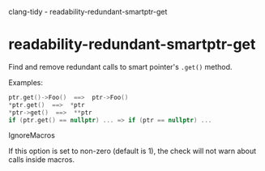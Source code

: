 clang-tidy - readability-redundant-smartptr-get

</div>

# readability-redundant-smartptr-get

Find and remove redundant calls to smart pointer's `.get()` method.

Examples:

``` c++
ptr.get()->Foo()  ==>  ptr->Foo()
*ptr.get()  ==>  *ptr
*ptr->get()  ==>  **ptr
if (ptr.get() == nullptr) ... => if (ptr == nullptr) ...
```

<div class="option">

IgnoreMacros

If this option is set to non-zero (default is
<span class="title-ref">1</span>), the check will not warn about calls
inside macros.

</div>
